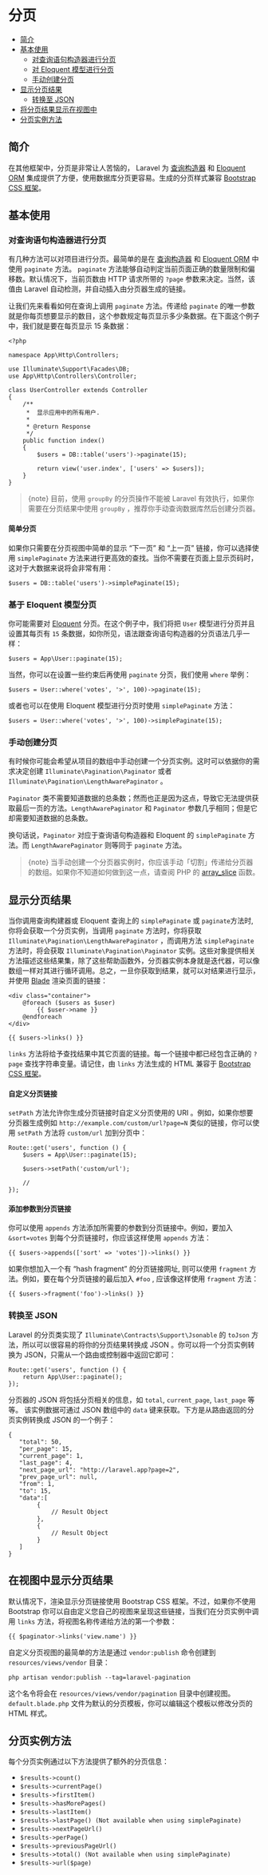 # 分页

- [简介](#introduction)
- [基本使用](#basic-usage)
    - [对查询语句构造器进行分页](#paginating-query-builder-results)
    - [对 Eloquent 模型进行分页](#paginating-eloquent-results)
    - [手动创建分页](#manually-creating-a-paginator)
- [显示分页结果](#displaying-pagination-results)
    - [转换至 JSON](#converting-results-to-json)
- [将分页结果显示在视图中](#customizing-the-pagination-view)
- [分页实例方法](#paginator-instance-methods)

<a name="introduction"></a>
## 简介

在其他框架中，分页是非常让人苦恼的， Laravel 为 [查询构造器](/docs/{{version}}/queries) 和 [Eloquent ORM](/docs/{{version}}/eloquent) 集成提供了方便，使用数据库分页更容易。生成的分页样式兼容 [Bootstrap CSS 框架](http://getbootstrap.com/)。

<a name="basic-usage"></a>
## 基本使用

<a name="paginating-query-builder-results"></a>
### 对查询语句构造器进行分页

有几种方法可以对项目进行分页。最简单的是在 [查询构造器](/docs/{{version}}/queries) 和 [Eloquent ORM](/docs/{{version}}/eloquent) 中使用 `paginate` 方法。 `paginate` 方法能够自动判定当前页面正确的数量限制和偏移数。默认情况下，当前页数由 HTTP 请求所带的  `?page` 参数来决定。当然，该值由 Laravel 自动检测，并自动插入由分页器生成的链接。

让我们先来看看如何在查询上调用 `paginate` 方法。传递给 `paginate` 的唯一参数就是你每页想要显示的数目，这个参数规定每页显示多少条数据。在下面这个例子中，我们就是要在每页显示 15 条数据：


    <?php

    namespace App\Http\Controllers;

    use Illuminate\Support\Facades\DB;
    use App\Http\Controllers\Controller;

    class UserController extends Controller
    {
        /**
         *  显示应用中的所有用户.
         *
         * @return Response
         */
        public function index()
        {
            $users = DB::table('users')->paginate(15);

            return view('user.index', ['users' => $users]);
        }
    }

> {note} 目前，使用 `groupBy` 的分页操作不能被 Laravel 有效执行，如果你需要在分页结果中使用 `groupBy` ，推荐你手动查询数据库然后创建分页器。

#### 简单分页

如果你只需要在分页视图中简单的显示 “下一页” 和 “上一页” 链接，你可以选择使用 `simplePaginate` 方法来进行更高效的查找。当你不需要在页面上显示页码时，这对于大数据来说将会非常有用：

    $users = DB::table('users')->simplePaginate(15);

<a name="paginating-eloquent-results"></a>
### 基于 Eloquent 模型分页

你可能需要对 [Eloquent](/docs/{{version}}/eloquent) 分页。在这个例子中，我们将把 `User` 模型进行分页并且设置其每页有 `15` 条数据，如你所见，语法跟查询语句构造器的分页语法几乎一样：

    $users = App\User::paginate(15);

当然，你可以在设置一些约束后再使用 `paginate` 分页，我们使用 `where` 举例：

    $users = User::where('votes', '>', 100)->paginate(15);

或者也可以在使用 Eloquent 模型进行分页时使用 `simplePaginate` 方法：

    $users = User::where('votes', '>', 100)->simplePaginate(15);

<a name="manually-creating-a-paginator"></a>
### 手动创建分页

有时候你可能会希望从项目的数组中手动创建一个分页实例。这时可以依据你的需求决定创建 `Illuminate\Pagination\Paginator` 或者 `Illuminate\Pagination\LengthAwarePaginator` 。

 `Paginator` 类不需要知道数据的总条数；然而也正是因为这点，导致它无法提供获取最后一页的方法。`LengthAwarePaginator` 和 `Paginator` 参数几乎相同；但是它却需要知道数据的总条数。

换句话说，`Paginator` 对应于查询语句构造器和 Eloquent 的 `simplePaginate` 方法。而 `LengthAwarePaginator` 则等同于 `paginate` 方法。

> {note} 当手动创建一个分页器实例时，你应该手动「切割」传递给分页器的数组。如果你不知道如何做到这一点，请查阅 PHP 的 [array_slice](http://php.net/manual/en/function.array-slice.php) 函数。

<a name="displaying-pagination-results"></a>
## 显示分页结果

当你调用查询构建器或 Eloquent 查询上的 `simplePaginate` 或 `paginate`方法时,你将会获取一个分页实例，当调用 `paginate` 方法时，你将获取 `Illuminate\Pagination\LengthAwarePaginator` ，而调用方法 `simplePaginate` 方法时，将会获取 `Illuminate\Pagination\Paginator` 实例。这些对象提供相关方法描述这些结果集，除了这些帮助函数外，分页器实例本身就是迭代器，可以像数组一样对其进行循环调用。总之，一旦你获取到结果，就可以对结果进行显示，并使用  [Blade](/docs/{{version}}/blade) 渲染页面的链接：

    <div class="container">
        @foreach ($users as $user)
            {{ $user->name }}
        @endforeach
    </div>

    {{ $users->links() }}

`links` 方法将给予查找结果中其它页面的链接。每一个链接中都已经包含正确的 `?page` 查找字符串变量。请记住，由 `links` 方法生成的 HTML 兼容于 [Bootstrap CSS 框架](https://getbootstrap.com)。

#### 自定义分页链接

`setPath` 方法允许你生成分页链接时自定义分页使用的 URI 。例如，如果你想要分页器生成例如 `http://example.com/custom/url?page=N` 类似的链接，你可以使用 `setPath` 方法将 `custom/url` 加到分页中：

    Route::get('users', function () {
        $users = App\User::paginate(15);

        $users->setPath('custom/url');

        //
    });

#### 添加参数到分页链接

你可以使用 `appends` 方法添加所需要的参数到分页链接中。例如，要加入 `&sort=votes` 到每个分页链接时，你应该这样使用 `appends` 方法：

    {{ $users->appends(['sort' => 'votes'])->links() }}

如果你想加入一个有 “hash fragment” 的分页链接网址, 则可以使用  `fragment` 方法。例如，要在每个分页链接的最后加入 `#foo` , 应该像这样使用 `fragment` 方法：

    {{ $users->fragment('foo')->links() }}

<a name="converting-results-to-json"></a>
### 转换至 JSON

Laravel 的分页类实现了 `Illuminate\Contracts\Support\Jsonable` 的 `toJson` 方法，所以可以很容易的将你的分页结果转换成 JSON 。你可以将一个分页实例转换为 JSON，只需从一个路由或控制器中返回它即可：

    Route::get('users', function () {
        return App\User::paginate();
    });

分页器的 JSON 将包括分页相关的信息，如 `total`, `current_page`, `last_page` 等等。 该实例数据可通过 JSON 数组中的 `data` 键来获取。下方是从路由返回的分页实例转换成 JSON 的一个例子：

    {
       "total": 50,
       "per_page": 15,
       "current_page": 1,
       "last_page": 4,
       "next_page_url": "http://laravel.app?page=2",
       "prev_page_url": null,
       "from": 1,
       "to": 15,
       "data":[
            {
                // Result Object
            },
            {
                // Result Object
            }
       ]
    }

<a name="customizing-the-pagination-view"></a>
## 在视图中显示分页结果

默认情况下，渲染显示分页链接使用 Bootstrap CSS 框架。不过，如果你不使用 Bootstrap 你可以自由定义您自己的视图来呈现这些链接，当我们在分页实例中调用 `links` 方法，将视图名称传递给方法的第一个参数：

    {{ $paginator->links('view.name') }}

自定义分页视图的最简单的方法是通过 `vendor:publish` 命令创建到 `resources/views/vendor` 目录：

    php artisan vendor:publish --tag=laravel-pagination

这个名令将会在 `resources/views/vendor/pagination` 目录中创建视图。`default.blade.php` 文件为默认的分页模板，你可以编辑这个模板以修改分页的 HTML 样式。

<a name="paginator-instance-methods"></a>
## 分页实例方法

每个分页实例通过以下方法提供了额外的分页信息：

- `$results->count()`
- `$results->currentPage()`
- `$results->firstItem()`
- `$results->hasMorePages()`
- `$results->lastItem()`
- `$results->lastPage() (Not available when using simplePaginate)`
- `$results->nextPageUrl()`
- `$results->perPage()`
- `$results->previousPageUrl()`
- `$results->total() (Not available when using simplePaginate)`
- `$results->url($page)`
